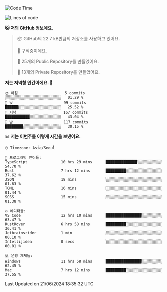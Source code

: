   <!--START_SECTION:waka-->
![Code Time](http://img.shields.io/badge/Code%20Time-673%20hrs%2052%20mins-blue)

![Lines of code](https://img.shields.io/badge/%EC%A0%80%EB%8A%94%20%EC%97%AC%ED%83%9C%EA%B9%8C%EC%A7%80%20-348.7%20thousand%20%EC%A4%84%EC%9D%98%20%EC%BD%94%EB%93%9C%EB%A5%BC%20%EC%9E%91%EC%84%B1%ED%96%88%EC%96%B4%EC%9A%94.-blue)

**🐱 저의 GitHub 정보에요.** 

> 📦 GitHub의 22.7 kB만큼의 저장소를 사용하고 있어요. 
 > 
> 💼 구직중이에요.
 > 
> 📜 25개의 Public Repository를 만들었어요. 
 > 
> 🔑 13개의 Private Repository를 만들었어요. 
 > 
**저는 저녁형 인간이에요. 🦉** 

```text
🌞 아침                     5 commits           ░░░░░░░░░░░░░░░░░░░░░░░░░   01.29 % 
🌆 낮　                     99 commits          ██████░░░░░░░░░░░░░░░░░░░   25.52 % 
🌃 저녁                     167 commits         ███████████░░░░░░░░░░░░░░   43.04 % 
🌙 밤　                     117 commits         ████████░░░░░░░░░░░░░░░░░   30.15 % 
```


📊 **저는 이번주를 이렇게 시간을 보냈어요.** 

```text
🕑︎ Timezone: Asia/Seoul

💬 프로그래밍 언어들: 
TypeScript               10 hrs 29 mins      ██████████████░░░░░░░░░░░   54.70 % 
Rust                     7 hrs 12 mins       █████████░░░░░░░░░░░░░░░░   37.62 % 
JSON                     18 mins             ░░░░░░░░░░░░░░░░░░░░░░░░░   01.63 % 
TOML                     16 mins             ░░░░░░░░░░░░░░░░░░░░░░░░░   01.44 % 
SCSS                     15 mins             ░░░░░░░░░░░░░░░░░░░░░░░░░   01.38 % 

🔥 에디터들: 
VS Code                  12 hrs 10 mins      ████████████████░░░░░░░░░   63.47 % 
RustRover                6 hrs 58 mins       █████████░░░░░░░░░░░░░░░░   36.41 % 
Jetbrainsrider           1 min               ░░░░░░░░░░░░░░░░░░░░░░░░░   00.10 % 
Intellijidea             0 secs              ░░░░░░░░░░░░░░░░░░░░░░░░░   00.01 % 

💻 운영 체제들: 
Windows                  11 hrs 58 mins      ████████████████░░░░░░░░░   62.45 % 
Mac                      7 hrs 12 mins       █████████░░░░░░░░░░░░░░░░   37.55 % 
```


 Last Updated on 21/06/2024 18:35:32 UTC
<!--END_SECTION:waka-->
